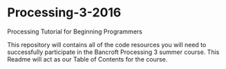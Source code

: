 # Processing-3-2016
Processing Tutorial for Beginning Programmers

This repository will contains all of the code resources you will need to successfully participate in the Bancroft Processing 3 summer course. This Readme will act as our Table of Contents for the course.


